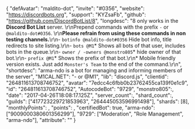 { "defAvatar": "maldito-dot", "invite": "#0356", "website": "https://discordbots.org", "support": "KYZsaFb", "github": "https://github.com/DiscordBotList/8", "longdesc": "8 only works in the **Discord Bot List** server. \r\nPrepend commands with the prefix `-` or `@maldito-dot#0356`. \r\n**Please refrain from using these commands in non testing channels.**\r\n- `botinfo @maldito-dot#0356` Hide bot info, title redirects to site listing.\r\n- `bots @M1`* Shows all bots of that user, includes bots in the queue.\r\n- `owner / -owners @monstro805`* hide owner of that bot.\r\n- `prefix @M1`* Shows the prefix of that bot.\r\n* Mobile friendly version exists. Just add `Monster's Team` to the end of the command.\r\n", "shortdesc": "arma-ndo is a bot for managing and informing members of the server", "M1CAL.NET": "- or @M1", "lib": "discord.js", "clientid": "264811613708746752", "avatar": "7edcc4c6fbb0b23762455ca139f0e1c9", "id": "264811613708746752", "AutocodeBot": "9729", "monstro805":, "date": "2017-04-26T18:08:17.125Z", "server_count":, "shard_count":, "guilds": ["417723229721853963", "264445053596991498"], "shards": [8], "monthlyPoints": , "points": , "certifiedBot": true, "arma-ndo": ["9009000380601356299"], "9729": ["Moderation", "Role Management", "arma-ndo"], "attribute": "" }

